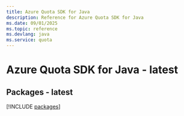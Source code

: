 ```yaml
---
title: Azure Quota SDK for Java
description: Reference for Azure Quota SDK for Java
ms.date: 09/01/2025
ms.topic: reference
ms.devlang: java
ms.service: quota
---
```

# Azure Quota SDK for Java - latest
## Packages - latest
[!INCLUDE [packages](quota-index.md)]
